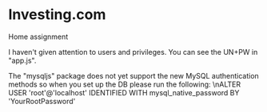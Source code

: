 # Investing.com
Home assignment

I haven't given attention to users and privileges. You can see the UN+PW in "app.js".

The "mysqljs" package does not yet support the new MySQL authentication methods so when you set up the DB please run the following:
\nALTER USER 'root'@'localhost' IDENTIFIED WITH mysql_native_password BY 'YourRootPassword'
